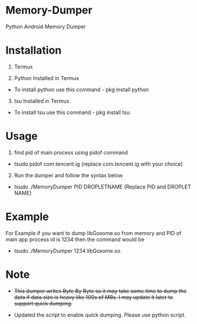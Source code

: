 # Memory-Dumper
Python Android Memory Dumper




# Installation

1. Termux

2. Python Installed in Termux

- To install python use this command - pkg install python

3. tsu Installed in Termux

- To install tsu use this command - pkg install tsu

# Usage

1. find pid of main process using pidof command

- tsudo pidof com.tencent.ig (replace com.tencent.ig with your choice)

2. Run the dumper and follow the syntax below

- tsudo ./MemoryDumper PID DROPLETNAME (Replace PID and DROPLET NAME)

# Example

For Example if you want to dump libGoxome.so from memory and PID of main app process id is 1234 then the command would be 

- tsudo ./MemoryDumper 1234 libGoxome.so

# Note

- ~~This dumper writes Byte By Byte so it may take some time to dump the data if data size is heavy like 100s of MBs. I may update it later to support quick dumping.~~

- Updated the script to enable quick dumping. Please use python script.

